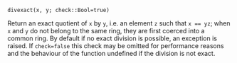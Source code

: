```
divexact(x, y; check::Bool=true)
```

Return an exact quotient of `x` by `y`, i.e. an element `z` such that `x == yz`; when `x` and `y` do not belong to the same ring, they are first coerced into a common ring. By default if no exact division is possible, an exception is raised. If `check=false` this check may be omitted for performance reasons and the behaviour of the function undefined if the division is not exact.
